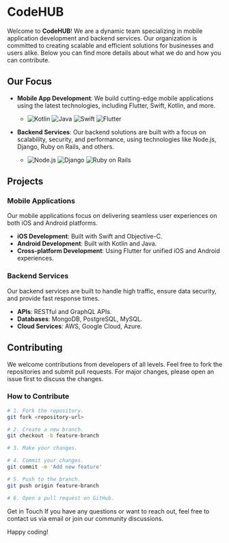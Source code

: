 # CodeHUB

Welcome to **CodeHUB**! We are a dynamic team specializing in mobile application development and backend services. Our organization is committed to creating scalable and efficient solutions for businesses and users alike. Below you can find more details about what we do and how you can contribute.

## Our Focus

- **Mobile App Development**: We build cutting-edge mobile applications using the latest technologies, including Flutter, Swift, Kotlin, and more.
  - ![Kotlin](https://upload.wikimedia.org/wikipedia/commons/7/74/Kotlin_Icon.png) ![Java](https://upload.wikimedia.org/wikipedia/en/3/30/Java_programming_language_logo.svg) ![Swift](https://upload.wikimedia.org/wikipedia/commons/9/9d/Swift_logo.svg) ![Flutter](https://upload.wikimedia.org/wikipedia/commons/1/17/Google-flutter-logo.png)
  
- **Backend Services**: Our backend solutions are built with a focus on scalability, security, and performance, using technologies like Node.js, Django, Ruby on Rails, and others.
  - ![Node.js](https://upload.wikimedia.org/wikipedia/commons/d/d9/Node.js_logo.svg) ![Django](https://upload.wikimedia.org/wikipedia/commons/7/75/Django_logo.svg) ![Ruby on Rails](https://upload.wikimedia.org/wikipedia/commons/6/62/Ruby_On_Rails_Logo.svg)

## Projects

### Mobile Applications
Our mobile applications focus on delivering seamless user experiences on both iOS and Android platforms.

- **iOS Development**: Built with Swift and Objective-C.
- **Android Development**: Built with Kotlin and Java.
- **Cross-platform Development**: Using Flutter for unified iOS and Android experiences.

### Backend Services
Our backend services are built to handle high traffic, ensure data security, and provide fast response times.

- **APIs**: RESTful and GraphQL APIs.
- **Databases**: MongoDB, PostgreSQL, MySQL.
- **Cloud Services**: AWS, Google Cloud, Azure.

## Contributing

We welcome contributions from developers of all levels. Feel free to fork the repositories and submit pull requests. For major changes, please open an issue first to discuss the changes.

### How to Contribute

```bash
# 1. Fork the repository.
git fork <repository-url>

# 2. Create a new branch.
git checkout -b feature-branch

# 3. Make your changes.

# 4. Commit your changes.
git commit -m 'Add new feature'

# 5. Push to the branch.
git push origin feature-branch

# 6. Open a pull request on GitHub.
```


Get in Touch
If you have any questions or want to reach out, feel free to contact us via email or join our community discussions.

Happy coding!
